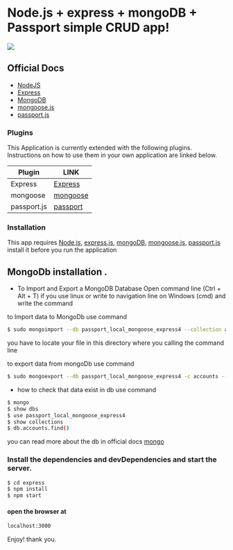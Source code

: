 # Node.js + express + mongoDB + Passport simple CRUD app!

[![](http://www.aaronpeltz.com/assets/logo_node.png)](https://nodejs.org/)


## Official Docs
* [NodeJS ](https://nodejs.org/)
* [Express](https://expressjs.com/en/guide/routing.html)
* [MongoDB](https://www.mongodb.com/)
* [mongoose.js](http://mongoosejs.com/docs/guide.html)
* [passport.js](http://www.passportjs.org/docs)

### Plugins

This Application is currently extended with the following plugins. Instructions on how to use them in your own application are linked below.

| Plugin | LINK |
| ------ | ------ |
| Express | [Express](https://www.npmjs.com/package/express) |
| mongoose | [mongoose](https://www.npmjs.com/package/mongoose) |
| passport.js | [passport](https://www.npmjs.com/package/passport) |

### Installation

This app requires [Node.js](https://nodejs.org/), [express.js](https://expressjs.com/en/guide/routing.html), [mongoDB](https://www.mongodb.com/), [mongoose.js](http://mongoosejs.com/docs/guide.html), [passport.js](http://www.passportjs.org/docs) install it before you run the application

## MongoDb installation .
* To Import and Export a MongoDB Database Open command line (Ctrl + Alt + T) if you use linux or write to navigation line on Windows (cmd) and write the command

to Import data to MongoDb use command


```sh
$ sudo mongoimport --db passport_local_mongoose_express4 --collection accounts --file accounts.json
```

you have to locate your file in this directory where you calling the command line


to export data from mongoDb use command

```sh
$ sudo mongoexport --db passport_local_mongoose_express4 -c accounts --out /home/accounts.json
```


- how to check that data exist in db use command

```sh
$ mongo
$ show dbs
$ use passport_local_mongoose_express4
$ show collections
$ db.accounts.find()
```

you can read more about the db in official docs [mongo](https://www.mongodb.com/)


### Install the dependencies and devDependencies and start the server.

```sh
$ cd express
$ npm install
$ npm start
```

#### open the browser at

```sh
localhost:3000
```

Enjoy! thank you.